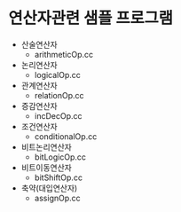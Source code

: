 # 연산자관련 샘플 프로그램 


* 산술연산자
  + arithmeticOp.cc
* 논리연산자
  + logicalOp.cc
* 관계연산자
  + relationOp.cc
* 증감연산자
  + incDecOp.cc
* 조건연산자
  + conditionalOp.cc
* 비트논리연산자
  + bitLogicOp.cc
* 비트이동연산자
  + bitShiftOp.cc
* 축약(대입연산자)
  + assignOp.cc
